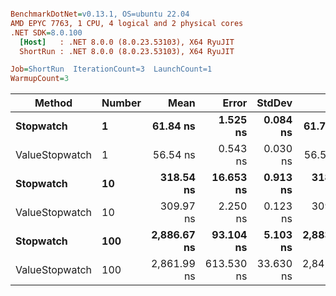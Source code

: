 ``` ini

BenchmarkDotNet=v0.13.1, OS=ubuntu 22.04
AMD EPYC 7763, 1 CPU, 4 logical and 2 physical cores
.NET SDK=8.0.100
  [Host]   : .NET 8.0.0 (8.0.23.53103), X64 RyuJIT
  ShortRun : .NET 8.0.0 (8.0.23.53103), X64 RyuJIT

Job=ShortRun  IterationCount=3  LaunchCount=1  
WarmupCount=3  

```
|         Method | Number |        Mean |      Error |    StdDev |         Min |         Max |  Gen 0 | Allocated |
|--------------- |------- |------------:|-----------:|----------:|------------:|------------:|-------:|----------:|
|      **Stopwatch** |      **1** |    **61.84 ns** |   **1.525 ns** |  **0.084 ns** |    **61.76 ns** |    **61.92 ns** | **0.0005** |      **40 B** |
| ValueStopwatch |      1 |    56.54 ns |   0.543 ns |  0.030 ns |    56.52 ns |    56.58 ns |      - |         - |
|      **Stopwatch** |     **10** |   **318.54 ns** |  **16.653 ns** |  **0.913 ns** |   **318.00 ns** |   **319.60 ns** | **0.0005** |      **40 B** |
| ValueStopwatch |     10 |   309.97 ns |   2.250 ns |  0.123 ns |   309.85 ns |   310.10 ns |      - |         - |
|      **Stopwatch** |    **100** | **2,886.67 ns** |  **93.104 ns** |  **5.103 ns** | **2,883.72 ns** | **2,892.57 ns** |      **-** |      **40 B** |
| ValueStopwatch |    100 | 2,861.99 ns | 613.530 ns | 33.630 ns | 2,842.25 ns | 2,900.82 ns |      - |         - |
